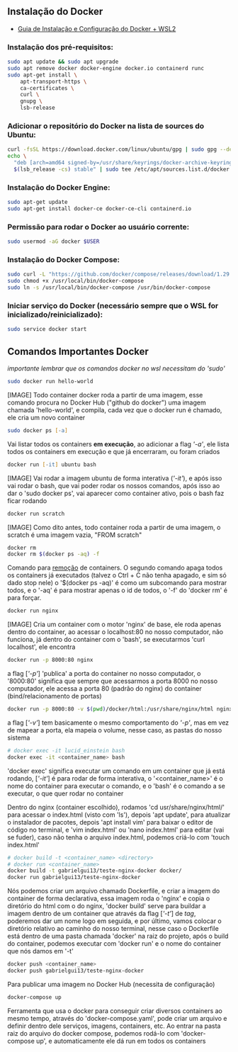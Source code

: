 ## Instalação do Docker
* [Guia de Instalação e Configuração do Docker + WSL2](https://github.com/codeedu/wsl2-docker-quickstart#1---instalar-o-docker-com-docker-engine-docker-nativo)
### Instalação dos pré-requisitos:
```zsh
sudo apt update && sudo apt upgrade
sudo apt remove docker docker-engine docker.io containerd runc
sudo apt-get install \
    apt-transport-https \
    ca-certificates \
    curl \
    gnupg \
    lsb-release
```
### Adicionar o repositório do Docker na lista de sources do Ubuntu:
```zsh
curl -fsSL https://download.docker.com/linux/ubuntu/gpg | sudo gpg --dearmor -o /usr/share/keyrings/docker-archive-keyring.gpg
echo \
  "deb [arch=amd64 signed-by=/usr/share/keyrings/docker-archive-keyring.gpg] https://download.docker.com/linux/ubuntu \
  $(lsb_release -cs) stable" | sudo tee /etc/apt/sources.list.d/docker.list > /dev/null
```

### Instalação do Docker Engine:
```zsh
sudo apt-get update
sudo apt-get install docker-ce docker-ce-cli containerd.io
```

### Permissão para rodar o Docker ao usuário corrente:
```zsh
sudo usermod -aG docker $USER
```

### Instalação do Docker Compose:
```zsh
sudo curl -L "https://github.com/docker/compose/releases/download/1.29.1/docker-compose-$(uname -s)-$(uname -m)" -o /usr/local/bin/docker-compose
sudo chmod +x /usr/local/bin/docker-compose
sudo ln -s /usr/local/bin/docker-compose /usr/bin/docker-compose
```

### Iniciar serviço do Docker (necessário sempre que o WSL for inicializado/reinicializado):
```zsh
sudo service docker start
```


## Comandos Importantes Docker
_importante lembrar que os comandos docker no wsl necessitam do 'sudo'_
```zsh
sudo docker run hello-world 
```
[IMAGE] Todo container docker roda a partir de uma imagem, esse comando procura no Docker Hub ("github do docker") uma imagem chamada 'hello-world', e compila, cada vez que o docker run é chamado, ele cria um novo container

```zsh
sudo docker ps [-a]
```
Vai listar todos os containers **em execução**, ao adicionar a flag *'-a'*, ele lista todos os containers em execução e que já encerraram, ou foram criados

```zsh
docker run [-it] ubuntu bash
```
[IMAGE] Vai rodar a imagem ubuntu de forma interativa (*'-it'*), e após isso vai rodar o bash, que vai poder rodar os nossos comandos, após isso ao dar o 'sudo docker ps', vai aparecer como container ativo, pois o bash faz ficar rodando

```zsh
docker run scratch
```
[IMAGE] Como dito antes, todo container roda a partir de uma imagem, o scratch é uma imagem vazia, "FROM scratch"

```zsh
docker rm
docker rm $(docker ps -aq) -f
```
Comando para [remoção](https://docs.docker.com/engine/reference/commandline/rm/) de containers. O segundo comando apaga todos os containers já executados (talvez o Ctrl + C não tenha apagado, e sim só dado stop nele) o '$(docker ps -aq)' é como um subcomando para mostrar todos, e o '-aq' é para mostrar apenas o id de todos, o '-f' do 'docker rm' é para forçar.

```zsh
docker run nginx
```
[IMAGE] Cria um container com o motor 'nginx' de base, ele roda apenas dentro do container, ao acessar o localhost:80 no nosso computador, não funciona, já dentro do container com o 'bash', se executarmos 'curl localhost', ele encontra

```zsh
docker run -p 8000:80 nginx
```
a flag [*'-p'*] 'publica' a porta do container no nosso computador, o '8000:80' significa que sempre que acessarmos a porta 8000 no nosso computador, ele acessa a porta 80 (padrão do nginx) do container (bind/relacionamento de portas)

```zsh
docker run -p 8000:80 -v $(pwd)/docker/html:/usr/share/nginx/html nginx
```
a flag [*'-v'*] tem basicamente o mesmo comportamento do *'-p'*, mas em vez de mapear a porta, ela mapeia o volume, nesse caso, as pastas do nosso sistema

```zsh
# docker exec -it lucid_einstein bash
docker exec -it <container_name> bash
```
'docker exec' significa executar um comando em um container que já está rodando, [*'-it'*] é para rodar de forma interativa, o '<container_name>' é o nome do container para executar o comando, e o 'bash' é o comando a se executar, o que quer rodar no container

Dentro do nginx (container escolhido), rodamos 'cd usr/share/nginx/html/' para acessar o index.html (visto com 'ls'), depois 'apt update', para atualizar o instalador de pacotes, depois 'apt install vim' para baixar o editor de código no terminal, e 'vim index.html' ou 'nano index.html' para editar (vai se fuder), caso não tenha o arquivo index.html, podemos criá-lo com 'touch index.html'

```zsh
# docker build -t <container_name> <directory>
# docker run <container_name>
docker build -t gabrielgui13/teste-nginx-docker docker/
docker run gabrielgui13/teste-nginx-docker
```
Nós podemos criar um arquivo chamado Dockerfile, e criar a imagem do container de forma declarativa, essa imagem roda o 'nginx' e copia o diretório do html com o do nginx, 'docker build' serve para buildar a imagem dentro de um container que através da flag [*'-t'*] de *tag*, poderemos dar um nome logo em seguida, e por último, vamos colocar o diretório relativo ao caminho do nosso terminal, nesse caso o Dockerfile está dentro de uma pasta chamada 'docker' na raiz do projeto, após o build do container, podemos executar com 'docker run' e o nome do container que nós damos em '-t'

```zsh
docker push <container_name>
docker push gabrielgui13/teste-nginx-docker
```
Para publicar uma imagem no Docker Hub (necessita de configuração)

```zsh
docker-compose up
```
Ferramenta que usa o docker para conseguir criar diversos containers ao mesmo tempo, através do 'docker-compose.yaml', pode criar um arquivo e definir dentro dele serviços, imagens, containers, etc. Ao entrar na pasta raiz do arquivo do docker compose, podemos rodá-lo com 'docker-compose up', e automaticamente ele dá run em todos os containers
